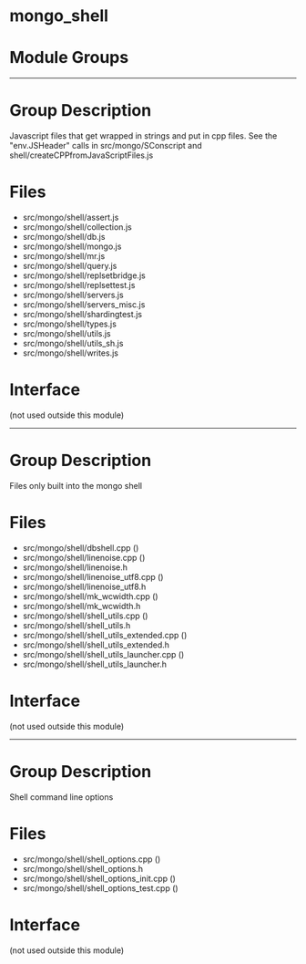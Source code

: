 # mongo\_shell

# Module Groups

-------------

# Group Description
Javascript files that get wrapped in strings and put in cpp files. See the "env.JSHeader" calls  in src/mongo/SConscript and shell/createCPPfromJavaScriptFiles.js

# Files
- src/mongo/shell/assert.js
- src/mongo/shell/collection.js
- src/mongo/shell/db.js
- src/mongo/shell/mongo.js
- src/mongo/shell/mr.js
- src/mongo/shell/query.js
- src/mongo/shell/replsetbridge.js
- src/mongo/shell/replsettest.js
- src/mongo/shell/servers.js
- src/mongo/shell/servers\_misc.js
- src/mongo/shell/shardingtest.js
- src/mongo/shell/types.js
- src/mongo/shell/utils.js
- src/mongo/shell/utils\_sh.js
- src/mongo/shell/writes.js

# Interface
(not used outside this module)

-------------

# Group Description
Files only built into the mongo shell

# Files
- src/mongo/shell/dbshell.cpp   ()
- src/mongo/shell/linenoise.cpp   ()
- src/mongo/shell/linenoise.h
- src/mongo/shell/linenoise\_utf8.cpp   ()
- src/mongo/shell/linenoise\_utf8.h
- src/mongo/shell/mk\_wcwidth.cpp   ()
- src/mongo/shell/mk\_wcwidth.h
- src/mongo/shell/shell\_utils.cpp   ()
- src/mongo/shell/shell\_utils.h
- src/mongo/shell/shell\_utils\_extended.cpp   ()
- src/mongo/shell/shell\_utils\_extended.h
- src/mongo/shell/shell\_utils\_launcher.cpp   ()
- src/mongo/shell/shell\_utils\_launcher.h

# Interface
(not used outside this module)

-------------

# Group Description
Shell command line options

# Files
- src/mongo/shell/shell\_options.cpp   ()
- src/mongo/shell/shell\_options.h
- src/mongo/shell/shell\_options\_init.cpp   ()
- src/mongo/shell/shell\_options\_test.cpp   ()

# Interface
(not used outside this module)

